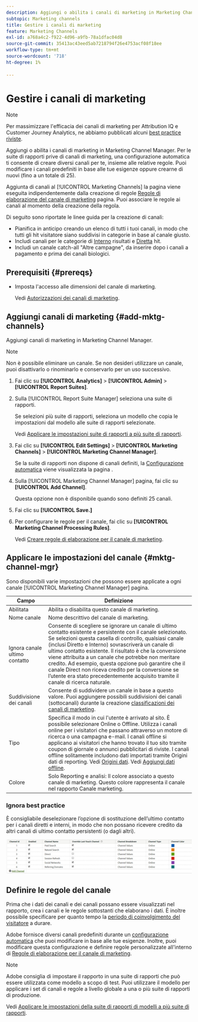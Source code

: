 ```yaml
---
description: Aggiungi o abilita i canali di marketing in Marketing Channel Manager. Per le suite di rapporti prive di canali di marketing, una configurazione automatica ti consente di creare diversi canali per te, insieme alle relative regole. Puoi modificare i canali predefiniti in base alle tue esigenze oppure crearne di nuovi (fino a un totale di 25).
subtopic: Marketing channels
title: Gestire i canali di marketing
feature: Marketing Channels
exl-id: a768a4c2-f922-4d96-a9fb-78a1dfac04d8
source-git-commit: 35413ac43eed5ab7218794f26e4753acf08f18ee
workflow-type: tm+mt
source-wordcount: '718'
ht-degree: 1%

---
```


# Gestire i canali di marketing

>[!NOTE]
>
>Per massimizzare l&#39;efficacia dei canali di marketing per Attribution IQ e Customer Journey Analytics, ne abbiamo pubblicati alcuni [best practice riviste](/help/components/c-marketing-channels/mchannel-best-practices.md).

Aggiungi o abilita i canali di marketing in Marketing Channel Manager. Per le suite di rapporti prive di canali di marketing, una configurazione automatica ti consente di creare diversi canali per te, insieme alle relative regole. Puoi modificare i canali predefiniti in base alle tue esigenze oppure crearne di nuovi (fino a un totale di 25).

Aggiunta di canali al [!UICONTROL Marketing Channels] la pagina viene eseguita indipendentemente dalla creazione di regole [Regole di elaborazione del canale di marketing](/help/components/c-marketing-channels/c-rules.md) pagina. Puoi associare le regole ai canali al momento della creazione della regola.

Di seguito sono riportate le linee guida per la creazione di canali:

* Pianifica in anticipo creando un elenco di tutti i tuoi canali, in modo che tutti gli hit visitatore siano suddivisi in categorie in base al canale giusto.
* Includi canali per le categorie di [Interno](/help/components/c-marketing-channels/c-rules.md) risultati e [Diretta](/help/components/c-marketing-channels/c-rules.md) hit.
* Includi un canale catch-all &quot;Altre campagne&quot;, da inserire dopo i canali a pagamento e prima dei canali biologici.


## Prerequisiti {#prereqs}

* Imposta l&#39;accesso alle dimensioni del canale di marketing.

   Vedi [Autorizzazioni dei canali di marketing](/help/components/c-marketing-channels/c-channel-report-access.md).

## Aggiungi canali di marketing {#add-mktg-channels}

Aggiungi canali di marketing in Marketing Channel Manager.

>[!NOTE]
>
>Non è possibile eliminare un canale. Se non desideri utilizzare un canale, puoi disattivarlo o rinominarlo e conservarlo per un uso successivo.

1. Fai clic su **[!UICONTROL Analytics]** > **[!UICONTROL Admin]** > **[!UICONTROL Report Suites]**.
1. Sulla [!UICONTROL Report Suite Manager] seleziona una suite di rapporti.

   Se selezioni più suite di rapporti, seleziona un modello che copia le impostazioni dal modello alle suite di rapporti selezionate.

   Vedi [Applicare le impostazioni suite di rapporti a più suite di rapporti](/help/components/c-marketing-channels/c-getting-started-mchannel.md).

1. Fai clic su **[!UICONTROL Edit Settings]** > **[!UICONTROL Marketing Channels]** > **[!UICONTROL Marketing Channel Manager]**.

   Se la suite di rapporti non dispone di canali definiti, la [Configurazione automatica](/help/components/c-marketing-channels/c-getting-started-mchannel.md) viene visualizzata la pagina .

1. Sulla [!UICONTROL Marketing Channel Manager] pagina, fai clic su **[!UICONTROL Add Channel]**.

   Questa opzione non è disponibile quando sono definiti 25 canali.

1. Fai clic su **[!UICONTROL Save.]**
1. Per configurare le regole per il canale, fai clic su **[!UICONTROL Marketing Channel Processing Rules]**.

   Vedi [Creare regole di elaborazione per il canale di marketing](/help/components/c-marketing-channels/c-rules.md).

## Applicare le impostazioni del canale {#mktg-channel-mgr}

Sono disponibili varie impostazioni che possono essere applicate a ogni canale [!UICONTROL Marketing Channel Manager] pagina.

| Campo | Definizione |
|--- |--- |
| Abilitata | Abilita o disabilita questo canale di marketing. |
| Nome canale | Nome descrittivo del canale di marketing. |
| Ignora canale ultimo contatto | Consente di scegliere se ignorare un canale di ultimo contatto esistente e persistente con il canale selezionato. Se selezioni questa casella di controllo, qualsiasi canale (inclusi Diretto e Interno) sovrascriverà un canale di ultimo contatto esistente. Il risultato è che la conversione viene attribuita a un canale che potrebbe non meritare credito. Ad esempio, questa opzione può garantire che il canale Direct non riceva credito per la conversione se l’utente era stato precedentemente acquisito tramite il canale di ricerca naturale. |
| Suddivisione dei canali | Consente di suddividere un canale in base a questo valore. Puoi aggiungere possibili suddivisioni dei canali (sottocanali) durante la creazione [classificazioni dei canali di marketing](/help/components/c-marketing-channels/classifictions-mchannel.md). |
| Tipo | Specifica il modo in cui l&#39;utente è arrivato al sito. È possibile selezionare Online o Offline. Utilizza i canali online per i visitatori che passano attraverso un motore di ricerca o una campagna e-mail. I canali offline si applicano ai visitatori che hanno trovato il tuo sito tramite coupon di giornale o annunci pubblicitari di riviste. I canali offline solitamente includono dati importati tramite Origini dati di reporting. Vedi [Origini dati](https://experienceleague.adobe.com/docs/analytics/import/data-sources/datasrc-home.html). Vedi [Aggiungi dati offline](/help/components/c-marketing-channels/c-getting-started-mchannel.md). |
| Colore | Solo Reporting e analisi: Il colore associato a questo canale di marketing. Questo colore rappresenta il canale nel rapporto Canale marketing. |

### Ignora best practice

È consigliabile deselezionare l’opzione di sostituzione dell’ultimo contatto per i canali diretti e interni, in modo che non possano ricevere credito da altri canali di ultimo contatto persistenti (o dagli altri).

![](assets/int-channel2.png)

## Definire le regole del canale

Prima che i dati dei canali e dei canali possano essere visualizzati nel rapporto, crea i canali e le regole sottostanti che elaborano i dati. È inoltre possibile specificare per quanto tempo la [periodo di coinvolgimento del visitatore](/help/components/c-marketing-channels/visitor-engagement.md) a durare.

Adobe fornisce diversi canali predefiniti durante un [configurazione automatica](/help/components/c-marketing-channels/c-getting-started-mchannel.md) che puoi modificare in base alle tue esigenze. Inoltre, puoi modificare questa configurazione e definire regole personalizzate all&#39;interno di [Regole di elaborazione per il canale di marketing](/help/components/c-marketing-channels/c-rules.md).

>[!NOTE]
>
>Adobe consiglia di impostare il rapporto in una suite di rapporti che può essere utilizzata come modello a scopo di test. Puoi utilizzare il modello per applicare i set di canali e regole a livello globale a una o più suite di rapporti di produzione.
>
>Vedi [Applicare le impostazioni della suite di rapporti di modelli a più suite di rapporti](/help/components/c-marketing-channels/c-getting-started-mchannel.md).
